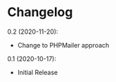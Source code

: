 Changelog
=========

0.2 (2020-11-20):
* Change to PHPMailer approach

0.1 (2020-10-17):
* Initial Release
